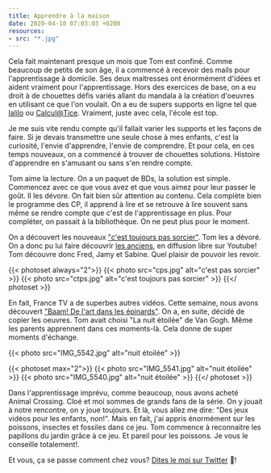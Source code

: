 ```yaml
---
title: Apprendre à la maison
date: 2020-04-10 07:03:03 +0200
resources:
- src: "*.jpg"
---
```


Cela fait maintenant presque un mois que Tom est confiné. Comme beaucoup de petits de son âge, il a commencé à recevoir des mails pour l'apprentissage à domicile. Ses deux maitresses ont énormément d'idées et aident vraiment pour l'apprentissage. Hors des exercices de base, on a eu droit à de chouettes défis variés allant du mandala à la création d'oeuvres en utilisant ce que l'on voulait. On a eu de supers supports en ligne tel que [lalilo](https://www.lalilo.com) ou [Calcul@Tice](https://calculatice.ac-lille.fr/). Vraiment, juste avec cela, l'école est top. 

Je me suis vite rendu compte qu'il fallait varier les supports et les façons de faire. Si je devais transmettre une seule chose à mes enfants, c'est la curiosité, l'envie d'apprendre, l'envie de comprendre. Et pour cela, en ces temps nouveaux, on a commencé à trouver de chouettes solutions. Histoire d'apprendre en s'amusant ou sans s'en rendre compte.

Tom aime la lecture. On a un paquet de BDs, la solution est simple. Commencez avec ce que vous avez et que vous aimez pour leur passer le goût. Il les dévore. On fait bien sûr attention au contenu. Cela complète bien le programme des CP, il apprend à lire et se retrouve à lire souvent sans même se rendre compte que c'est de l'apprentissage en plus. 
Pour compléter, on passait à la bibliothèque. On ne peut plus pour le moment.

On a découvert les nouveaux ["c'est toujours pas sorcier"](https://www.france.tv/enfants/neuf-douze-ans/ctps/). Tom les a dévoré. On a donc pu lui faire découvrir [les anciens](https://www.youtube.com/user/cestpassorcierftv), en diffusion libre sur Youtube! Tom découvre donc Fred, Jamy et Sabine. Quel plaisir de pouvoir les revoir. 

{{< photoset always="2">}}
  {{< photo src="cps.jpg" alt="c'est pas sorcier" >}}
  {{< photo src="ctps.jpg" alt="c'est toujours pas sorcier" >}}
{{</ photoset >}}

En fait, France TV a de superbes autres vidéos. Cette semaine, nous avons découvert ["Baam! De l'art dans les épinards"](https://www.france.tv/enfants/neuf-douze-ans/baam-de-l-art-dans-les-epinards/). On a, en suite, décidé de copier les oeuvres. Tom avait choisi "La nuit étoilée" de Van Gogh. Même les parents apprennent dans ces moments-là. Cela donne de super moments d'échange. 

{{< photo src="IMG_5542.jpg" alt="nuit étoilée" >}}

{{< photoset max="2">}}
  {{< photo src="IMG_5541.jpg" alt="nuit étoilée" >}}
  {{< photo src="IMG_5540.jpg" alt="nuit étoilée" >}}
{{</ photoset >}}

Dans l'apprentissage imprévu, comme beaucoup, nous avons acheté Animal Crossing. Cloé et moi sommes de grands fans de la série. On y jouait à notre rencontre, on y joue toujours. Et là, vous allez me dire: "Des jeux vidéos pour les enfants, non!". Mais en fait, j'ai appris énormément sur les poissons, insectes et fossiles dans ce jeu. Tom commence à reconnaitre les papillons du jardin grâce à ce jeu. Et pareil pour les poissons. Je vous le conseille totalement!.

Et vous, ça se passe comment chez vous? [Dites le moi sur Twitter](https://twitter.com/yann_ck) 🐥!
